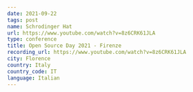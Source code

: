 ```yaml
---
date: 2021-09-22
tags: post
name: Schrodinger Hat
url: https://www.youtube.com/watch?v=8z6CRK61JLA
type: conference
title: Open Source Day 2021 - Firenze
recording_url: https://www.youtube.com/watch?v=8z6CRK61JLA
city: Florence
country: Italy
country_code: IT
language: Italian
---
```

